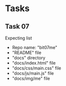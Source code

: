 # Tasks

## Task 07
Expecting list
- Repo name: "bit07me"
- "README" file
- "docs" directory
- "docs/index.html" file
- "docs/css/main.css" file
- "docs/js/main.js" file
- "docs/img/me" file

